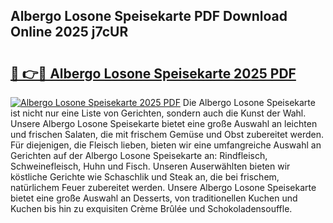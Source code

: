 ## Albergo Losone Speisekarte PDF Download Online 2025 j7cUR

# <h2><a href="http://gc69zi.nevu.top/?p=Albergo+Losone+Speisekarte">🔗 👉🔴 Albergo Losone Speisekarte 2025 PDF</a></h2>

[![Albergo Losone Speisekarte 2025 PDF](https://i.imgur.com/dBaPXMq.png)](http://gc69zi.nevu.top/?p=Albergo+Losone+Speisekarte)
Die Albergo Losone Speisekarte ist nicht nur eine Liste von Gerichten, sondern auch die Kunst der Wahl. Unsere Albergo Losone Speisekarte bietet eine große Auswahl an leichten und frischen Salaten, die mit frischem Gemüse und Obst zubereitet werden. Für diejenigen, die Fleisch lieben, bieten wir eine umfangreiche Auswahl an Gerichten auf der Albergo Losone Speisekarte an: Rindfleisch, Schweinefleisch, Huhn und Fisch. Unseren Auserwählten bieten wir köstliche Gerichte wie Schaschlik und Steak an, die bei frischem, natürlichem Feuer zubereitet werden. Unsere Albergo Losone Speisekarte bietet eine große Auswahl an Desserts, von traditionellen Kuchen und Kuchen bis hin zu exquisiten Crème Brûlée und Schokoladensouffle.
